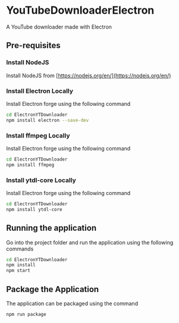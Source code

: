 # YouTubeDownloaderElectron
 A YouTube downloader made with Electron
 
## Pre-requisites

### Install NodeJS

Install NodeJS from [https://nodejs.org/en/](https://nodejs.org/en/)

### Install Electron Locally

Install Electron forge using the following command

```bash
cd ElectronYTDownloader
npm install electron --save-dev
```
### Install ffmpeg Locally

Install Electron forge using the following command

```bash
cd ElectronYTDownloader
npm install ffmpeg
```

### Install ytdl-core Locally

Install Electron forge using the following command

```bash
cd ElectronYTDownloader
npm install ytdl-core
```

## Running the application

Go into the project folder and run the application using the following commands

```bash
cd ElectronYTDownloader
npm install
npm start
```

## Package the Application

The application can be packaged using the command 

```bash
npm run package
```
